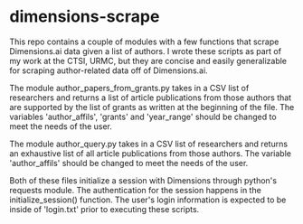 # dimensions-scrape
This repo contains a couple of modules with a few functions that scrape Dimensions.ai data given a list of authors. I wrote these scripts as part of my work at the CTSI, URMC, but they are concise and easily generalizable for scraping author-related data off of Dimensions.ai.

The module author_papers_from_grants.py takes in a CSV list of researchers and returns a list of article publications from those authors that are supported by the list of grants as written at the beginning of the file. The variables 'author_affils', 'grants' and 'year_range' should be changed to meet the needs of the user.

The module author_query.py takes in a CSV list of researchers and returns an exhaustive list of all article publications from those authors. The variable 'author_affils' should be changed to meet the needs of the user.

Both of these files initialize a session with Dimensions through python's requests module. The authentication for the session happens in the initialize_session() function. The user's login information is expected to be inside of 'login.txt' prior to executing these scripts.
